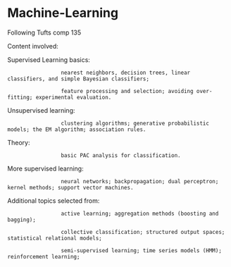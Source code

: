 # Machine-Learning
Following Tufts comp 135 

Content involved:

   Supervised Learning basics: 
                     
                     nearest neighbors, decision trees, linear classifiers, and simple Bayesian classifiers; 
                     
                     feature processing and selection; avoiding over-fitting; experimental evaluation.
                               
   Unsupervised learning: 
   
                     clustering algorithms; generative probabilistic models; the EM algorithm; association rules.

   Theory: 
   
                     basic PAC analysis for classification.

   More supervised learning: 
   
                     neural networks; backpropagation; dual perceptron; kernel methods; support vector machines.
   
   Additional topics selected from: 
   
                     active learning; aggregation methods (boosting and bagging); 
                                    
                     collective classification; structured output spaces; statistical relational models; 
                                    
                     semi-supervised learning; time series models (HMM); reinforcement learning; 
